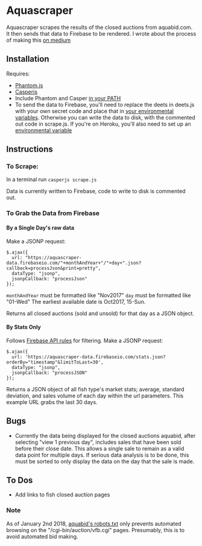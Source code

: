 # Aquascraper

Aquascraper scrapes the results of the closed auctions from aquabid.com. It then sends that data to Firebase to be rendered. I wrote about the process of making this [on medium](https://medium.com/@Tnodes/all-i-wanted-to-do-is-scrape-in-javascript-c329c8e757e3)

## Installation
Requires:
* [Phantom.js](http://phantomjs.org/)
* [Casperjs](http://casperjs.org/)
* Include Phantom and Casper [in your PATH](https://stackoverflow.com/questions/14894311/installing-casperjs-on-windows-how-to-do-it-correctly)
* To send the data to Firebase, you'll need to replace the deets in deets.js with your own secret code and place that in [your environmental variables](https://kb.wisc.edu/cae/page.php?id=24500). Otherwise you can write the data to disk, with the commented out code in scrape.js. If you're on Heroku, you'll also need to set up an [environmental variable](https://devcenter.heroku.com/articles/config-vars)


## Instructions
### To Scrape:
In a terminal run
`casperjs scrape.js`

Data is currently written to Firebase, code to write to disk is commented out.

### To Grab the Data from Firebase
#### By a Single Day's raw data
Make a JSONP request:

```
$.ajax({
  url: "https://aquascraper-data.firebaseio.com/"+monthAndYear+"/"+day+".json?callback=processJson&print=pretty",
  dataType: "jsonp",
  jsonpCallback: "processJson"
});
```
`monthAndYear` must be formatted like "Nov2017"
`day` must be formatted like "01-Wed"
The earliest available date is Oct2017, 15-Sun.

Returns all closed auctions (sold and unsold) for that day as a JSON object.

#### By Stats Only
Follows [Firebase API rules](https://firebase.google.com/docs/database/rest/retrieve-data) for filtering.
Make a JSONP request:

```
$.ajax({
  url: 'https://aquascraper-data.firebaseio.com/stats.json?orderBy="timestamp"&limitToLast=30',
  dataType: "jsonp",
  jsonpCallback: "processJSON"
});
```

Returns a JSON object of all fish type's market stats; average, standard deviation, and sales volume of each day within the url parameters. This example URL grabs the last 30 days.

## Bugs

* Currently the data being displayed for the closed auctions aquabid, after selecting "view 1 previous day", includes sales that have been sold before their close date. This allows a single sale to remain as a valid data point for multiple days. If serious data analysis is to be done, this must be sorted to only display the data on the day that the sale is made.

## To Dos
* Add links to fish closed auction pages

### Note
As of January 2nd 2018, [aquabid's robots.txt](http://www.aquabid.com/robots.txt) only prevents automated browsing on the "/cgi-bin/auction/vfb.cgi" pages. Presumably, this is to avoid automated bid making.